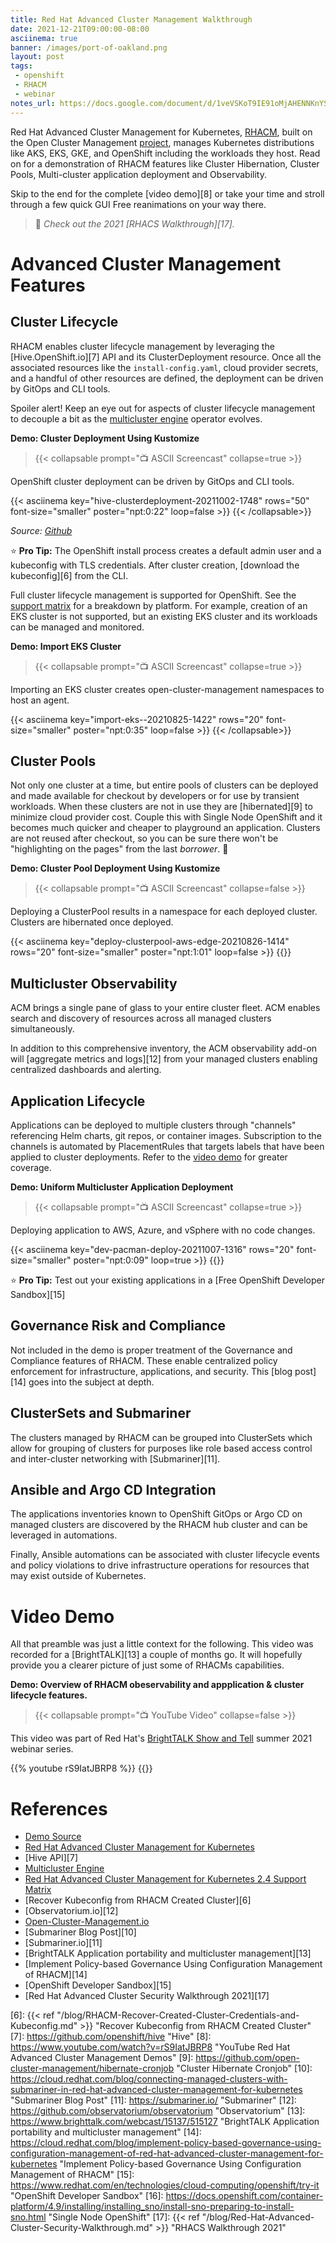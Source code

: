 ```yaml
---
title: Red Hat Advanced Cluster Management Walkthrough
date: 2021-12-21T09:00:00-08:00
asciinema: true
banner: /images/port-of-oakland.png
layout: post
tags:
 - openshift
 - RHACM
 - webinar
notes_url: https://docs.google.com/document/d/1veVSKoT9IE91oMjAHENNKnYSKhFDusQSRc7krTDTk_w/edit#heading=h.7i52732yar9x
---
```


Red Hat Advanced Cluster Management for Kubernetes, [RHACM][2], built on the Open Cluster Management [project][1], manages Kubernetes distributions like AKS, EKS, GKE, and OpenShift including the workloads they host. Read on for a demonstration of RHACM features like Cluster Hibernation, Cluster Pools, Multi-cluster application deployment and Observability.

Skip to the end for the complete [video demo][8] or take your time and stroll through a few quick GUI Free reanimations on your way there.
<!--more-->

> :notebook: _Check out the 2021 [RHACS Walkthrough][17]._

# Advanced Cluster Management Features

## Cluster Lifecycle

RHACM enables cluster lifecycle management by leveraging the [Hive.OpenShift.io][7] API and its ClusterDeployment resource.
Once all the associated resources like the `install-config.yaml`, cloud provider secrets, and a handful of other resources are defined, the deployment can be driven by GitOps and CLI tools.

Spoiler alert! Keep an eye out for aspects of cluster lifecycle management to decouple a bit as the [multicluster engine][5] operator evolves.

**Demo: Cluster Deployment Using Kustomize**
> {{< collapsable prompt="📺 ASCII Screencast" collapse=true >}}
  <p>OpenShift cluster deployment can be driven by GitOps and CLI tools.</p>
  {{< asciinema key="hive-clusterdeployment-20211002-1748" rows="50" font-size="smaller" poster="npt:0:22" loop=false >}}
  {{< /collapsable>}}

_Source: [Github][4]_

⭐ **Pro Tip:** 
The OpenShift install process creates a default admin user and a kubeconfig with TLS credentials. 
After cluster creation, [download the kubeconfig][6] from the CLI.

Full cluster lifecycle management is supported for OpenShift. See the [support matrix][3] for a breakdown by platform. For example, creation of an EKS cluster is not supported, but an existing EKS cluster and its workloads can be managed and monitored.

**Demo: Import EKS Cluster**
> {{< collapsable prompt="📺 ASCII Screencast" collapse=true >}}
  <p>Importing an EKS cluster creates open-cluster-management namespaces to host an agent.</p>
  {{< asciinema key="import-eks--20210825-1422" rows="20" font-size="smaller" poster="npt:0:35" loop=false >}}
  {{< /collapsable>}}

## Cluster Pools

Not only one cluster at a time, but entire pools of clusters can be deployed and made available for checkout by developers or for use by transient workloads. When these clusters are not in use they are [hibernated][9] to minimize cloud provider cost. Couple this with Single Node OpenShift and it becomes much quicker and cheaper to playground an application. Clusters are not reused after checkout, so you can be sure there won't be "highlighting on the pages" from the last _borrower_. 📓

**Demo: Cluster Pool Deployment Using Kustomize**
> {{< collapsable prompt="📺 ASCII Screencast" collapse=false >}}
  <p>Deploying a ClusterPool results in a namespace for each deployed cluster. Clusters are hibernated once deployed.</p>
  {{< asciinema key="deploy-clusterpool-aws-edge-20210826-1414" rows="20" font-size="smaller" poster="npt:1:01" loop=false >}}
  {{</collapsable>}}

## Multicluster Observability

ACM brings a single pane of glass to your entire cluster fleet. ACM enables search and discovery of resources across all managed clusters simultaneously.

<!-- {{< figure src="/images/RHACM-ObservabilityArch.png#floatright" link="/images/RHACM-ObservabilityArch.png" width="60%" >}} -->

In addition to this comprehensive inventory, the ACM observability add-on will [aggregate metrics and logs][12] from your managed clusters enabling centralized dashboards and alerting.

## Application Lifecycle

Applications can be deployed to multiple clusters through "channels" referencing Helm charts, git repos, or container images. Subscription to the channels is automated by PlacementRules that targets labels that have been applied to cluster deployments. Refer to the [video demo](#video-demo) for greater coverage.

**Demo: Uniform Multicluster Application Deployment**
> {{< collapsable prompt="📺 ASCII Screencast" collapse=true >}}
  <p>Deploying application to AWS, Azure, and vSphere with no code changes.</p>
  {{< asciinema key="dev-pacman-deploy-20211007-1316" rows="20" font-size="smaller" poster="npt:0:09" loop=true >}}
  {{</collapsable>}}

⭐ **Pro Tip:** Test out your existing applications in a [Free OpenShift Developer Sandbox][15]

## Governance Risk and Compliance

Not included in the demo is proper treatment of the Governance and Compliance features of RHACM. These enable centralized policy enforcement for infrastructure, applications, and security. This [blog post][14] goes into the subject at depth.

## ClusterSets and Submariner

The clusters managed by RHACM can be grouped into ClusterSets which allow for grouping of clusters for purposes like role based access control and inter-cluster networking with [Submariner][11].

##  Ansible and Argo CD Integration

The applications inventories known to OpenShift GitOps or Argo CD on managed clusters are discovered by the RHACM hub cluster and can be leveraged in automations.

Finally, Ansible automations can be associated with cluster lifecycle events and policy violations to drive infrastructure operations for resources that may exist outside of Kubernetes.

# Video Demo

All that preamble was just a little context for the following. This video was recorded for a [BrightTALK][13] a couple of months go. It will hopefully provide you a clearer picture of just some of RHACMs capabilities.

**Demo: Overview of RHACM obeservability and appplication & cluster lifecycle features.**
> {{< collapsable prompt="📺 YouTube Video" collapse=false >}}
  <p>This video was part of Red Hat's <a href="https://www.brighttalk.com/webcast/15137/515127">BrightTALK Show and Tell</a> summer  2021 webinar series.</p>
  {{% youtube rS9IatJBRP8 %}}
  {{</collapsable>}}

# References

* [Demo Source][4]
* [Red Hat Advanced Cluster Management for Kubernetes][2]
* [Hive API][7]
* [Multicluster Engine][5]
* [Red Hat Advanced Cluster Management for Kubernetes 2.4 Support Matrix][3]
* [Recover Kubeconfig from RHACM Created Cluster][6]
* [Observatorium.io][12]
* [Open-Cluster-Management.io][1]
* [Submariner Blog Post][10]
* [Submariner.io][11]
* [BrightTALK Application portability and multicluster management][13]
* [Implement Policy-based Governance Using Configuration Management of RHACM][14]
* [OpenShift Developer Sandbox][15]
* [Red Hat Advanced Cluster Security Walkthrough 2021][17]

[1]: https://open-cluster-management.io/ "Open Cluster Management"
[2]: https://www.redhat.com/en/technologies/management/advanced-cluster-management "Red Hat Advanced Cluster Management for Kubernetes"
[3]: https://access.redhat.com/articles/6218901 "Red Hat Advanced Cluster Management for Kubernetes 2.4 Support Matrix"
[4]: https://github.com/dlbewley/demo-acm "ACM Demo Source"
[5]: https://github.com/open-cluster-management/mce-docs "Multicluster Engine"
[6]: {{< ref "/blog/RHACM-Recover-Created-Cluster-Credentials-and-Kubeconfig.md" >}} "Recover Kubeconfig from RHACM Created Cluster"
[7]: https://github.com/openshift/hive "Hive"
[8]: https://www.youtube.com/watch?v=rS9IatJBRP8 "YouTube Red Hat Advanced Cluster Management Demos"
[9]: https://github.com/open-cluster-management/hibernate-cronjob "Cluster Hibernate Cronjob"
[10]: https://cloud.redhat.com/blog/connecting-managed-clusters-with-submariner-in-red-hat-advanced-cluster-management-for-kubernetes "Submariner Blog Post"
[11]: https://submariner.io/ "Submariner"
[12]: https://github.com/observatorium/observatorium "Observatorium"
[13]: https://www.brighttalk.com/webcast/15137/515127 "BrightTALK Application portability and multicluster management"
[14]: https://cloud.redhat.com/blog/implement-policy-based-governance-using-configuration-management-of-red-hat-advanced-cluster-management-for-kubernetes "Implement Policy-based Governance Using Configuration Management of RHACM"
[15]: https://www.redhat.com/en/technologies/cloud-computing/openshift/try-it "OpenShift Developer Sandbox"
[16]: https://docs.openshift.com/container-platform/4.9/installing/installing_sno/install-sno-preparing-to-install-sno.html "Single Node OpenShift"
[17]: {{< ref "/blog/Red-Hat-Advanced-Cluster-Security-Walkthrough.md" >}} "RHACS Walkthrough 2021"